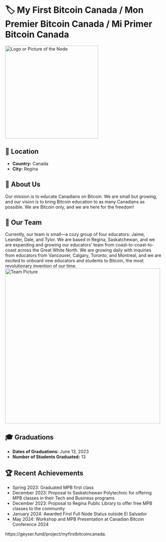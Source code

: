# 🏷️ My First Bitcoin Canada / Mon Premier Bitcoin Canada / Mi Primer Bitcoin Canada
<img src="https://github.com/MyFirstBitcoin/Light-Node-Directory/blob/main/logo_placeholder.png" width="300" alt="Logo or Picture of the Node"> <!-- 1 picture maximum -->

## 📍 Location
- **Country:** Canada
- **City:** Regina

## 📖 About Us
Our mission is to educate Canadians on Bitcoin. We are small but growing, and our vision is to bring Bitcoin education to as many Canadians as possible. We are Bitcoin only, and we are here for the freedom!

## 👥 Our Team
Currently, our team is small—a cozy group of four educators: Jaime, Leander, Dale, and Tylor. We are based in Regina, Saskatchewan, and we are expanding and growing our educators' team from coast-to-coast-to-coast across the Great White North. We are growing daily with inquiries from educators from Vancouver, Calgary, Toronto, and Montreal, and we are excited to onboard new educators and students to Bitcoin, the most revolutionary invention of our time.
<img src="https://github.com/MyFirstBitcoin/Light-Node-Directory/blob/main/team_placeholder.png" width="500" alt="Team Picture"> <!-- 1 picture maximum -->

## 🎓 Graduations
- **Dates of Graduations:** June 13, 2023
- **Number of Students Graduated:** 13

## 🏆 Recent Achievements
<ul>
  <li>Spring 2023: Graduated MPB first class</li>
  <li>December 2023: Proposal to Saskatchewan Polytechnic for offering MPB classes in their Tech and Business programs</li>
  <li>December 2023: Proposal to Regina Public Library to offer free MPB classes to the community</li>
  <li>January 2024: Awarded First Full Node Status outside El Salvador</li>
  <li>May 2024: Workshop and MPB Presentation at Canadian Bitcoin Conference 2024</li>
</ul
## 📞 Contact Information
- **Website:** TBA soon
- **Email:** TBA soon, DM @JaimeWGarcia on Twitter/X for now
- **WhatsApp:** TBA
- **Telegram:** TBA
- **Phone:** TBA
## 💰 Official Donation Link
Support our activities by donating through <link src="https://geyser.fund/project/myfirstbitcoincanada"> https://geyser.fund/project/myfirstbitcoincanada</link>.
